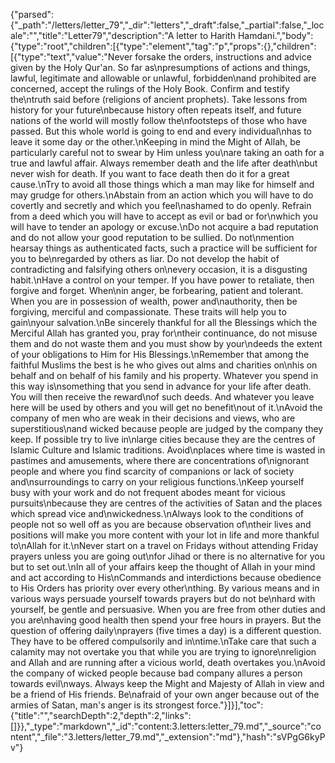 {"parsed":{"_path":"/letters/letter_79","_dir":"letters","_draft":false,"_partial":false,"_locale":"","title":"Letter79","description":"A letter to Harith Hamdani.","body":{"type":"root","children":[{"type":"element","tag":"p","props":{},"children":[{"type":"text","value":"Never forsake the orders, instructions and advice given by the Holy Qur'an. So far as\npresumptions of actions and things, lawful, legitimate and allowable or unlawful, forbidden\nand prohibited are concerned, accept the rulings of the Holy Book. Confirm and testify the\ntruth said before (religions of ancient prophets). Take lessons from history for your future\nbecause history often repeats itself, and future nations of the world will mostly follow the\nfootsteps of those who have passed. But this whole world is going to end and every individual\nhas to leave it some day or the other.\nKeeping in mind the Might of Allah, be particularly careful not to swear by Him unless you\nare taking an oath for a true and lawful affair. Always remember death and the life after death\nbut never wish for death. If you want to face death then do it for a great cause.\nTry to avoid all those things which a man may like for himself and may grudge for others.\nAbstain from an action which you will have to do covertly and secretly and which you feel\nashamed to do openly. Refrain from a deed which you will have to accept as evil or bad or for\nwhich you will have to tender an apology or excuse.\nDo not acquire a bad reputation and do not allow your good reputation to be sullied. Do not\nmention hearsay things as authenticated facts, such a practice will be sufficient for you to be\nregarded by others as liar. Do not develop the habit of contradicting and falsifying others on\nevery occasion, it is a disgusting habit.\nHave a control on your temper. If you have power to retaliate, then forgive and forget. When\nin anger, be forbearing, patient and tolerant. When you are in possession of wealth, power and\nauthority, then be forgiving, merciful and compassionate. These traits will help you to gain\nyour salvation.\nBe sincerely thankful for all the Blessings which the Merciful Allah has granted you, pray for\ntheir continuance, do not misuse them and do not waste them and you must show by your\ndeeds the extent of your obligations to Him for His Blessings.\nRemember that among the faithful Muslims the best is he who gives out alms and charities on\nhis on behalf and on behalf of his family and his property. Whatever you spend in this way is\nsomething that you send in advance for your life after death. You will then receive the reward\nof such deeds. And whatever you leave here will be used by others and you will get no benefit\nout of it.\nAvoid the company of men who are weak in their decisions and views, who are superstitious\nand wicked because people are judged by the company they keep. If possible try to live in\nlarge cities because they are the centres of Islamic Culture and Islamic traditions. Avoid\nplaces where time is wasted in pastimes and amusements, where there are concentrations of\nignorant people and where you find scarcity of companions or lack of society and\nsurroundings to carry on your religious functions.\nKeep yourself busy with your work and do not frequent abodes meant for vicious pursuits\nbecause they are centres of the activities of Satan and the places which spread vice and\nwickedness.\nAlways look to the conditions of people not so well off as you are because observation of\ntheir lives and positions will make you more content with your lot in life and more thankful to\nAllah for it.\nNever start on a travel on Fridays without attending Friday prayers unless you are going out\nfor Jihad or there is no alternative for you but to set out.\nIn all of your affairs keep the thought of Allah in your mind and act according to His\nCommands and interdictions because obedience to His Orders has priority over every other\nthing. By various means and in various ways persuade yourself towards prayers but do not be\nhard with yourself, be gentle and persuasive. When you are free from other duties and you are\nhaving good health then spend your free hours in prayers. But the question of offering daily\nprayers (five times a day) is a different question. They have to be offered compulsorily and in\ntime.\nTake care that such a calamity may not overtake you that while you are trying to ignore\nreligion and Allah and are running after a vicious world, death overtakes you.\nAvoid the company of wicked people because bad company allures a person towards evil\nways. Always keep the Might and Majesty of Allah in view and be a friend of His friends. Be\nafraid of your own anger because out of the armies of Satan, man's anger is its strongest force."}]}],"toc":{"title":"","searchDepth":2,"depth":2,"links":[]}},"_type":"markdown","_id":"content:3.letters:letter_79.md","_source":"content","_file":"3.letters/letter_79.md","_extension":"md"},"hash":"sVPgG6kyPv"}